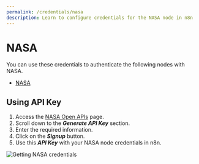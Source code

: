 ```yaml
---
permalink: /credentials/nasa
description: Learn to configure credentials for the NASA node in n8n
---
```


# NASA

You can use these credentials to authenticate the following nodes with NASA.
- [NASA](../../nodes-library/nodes/NASA/README.md)

## Using API Key

1. Access the [NASA Open APIs](https://api.nasa.gov/) page.
2. Scroll down to the ***Generate API Key*** section.
3. Enter the required information.
3. Click on the ***Signup*** button.
4. Use this ***API Key*** with your NASA node credentials in n8n.

![Getting NASA credentials](REDACTED)
